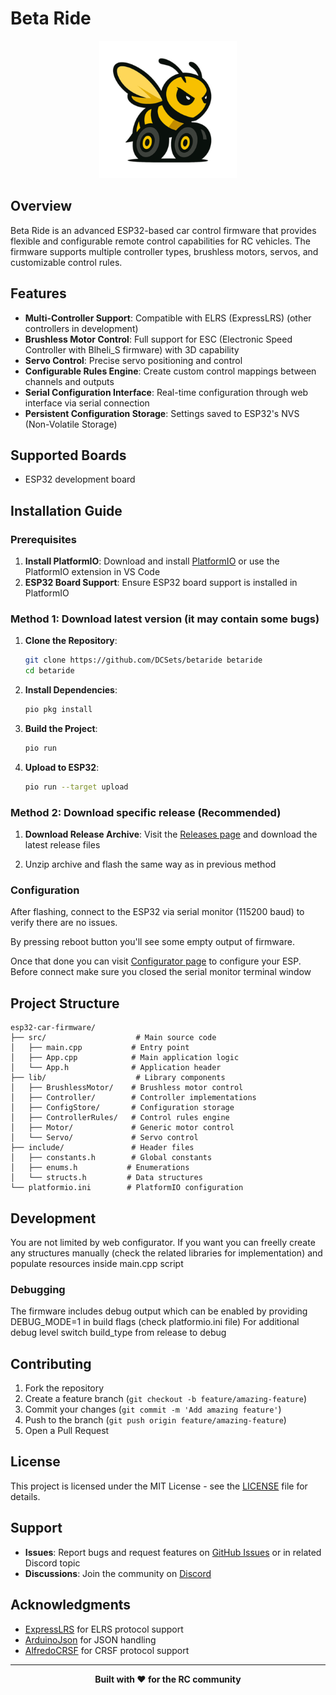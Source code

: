 # Beta Ride

<div align="center">
  <img src="beta-ride-sm.png" alt="Beta Ride Logo" width="220"/>
</div>

## Overview

Beta Ride is an advanced ESP32-based car control firmware that provides flexible and configurable remote control capabilities for RC vehicles. The firmware supports multiple controller types, brushless motors, servos, and customizable control rules.

## Features

- **Multi-Controller Support**: Compatible with ELRS (ExpressLRS) (other controllers in development)
- **Brushless Motor Control**: Full support for ESC (Electronic Speed Controller with Blheli_S firmware) with 3D capability
- **Servo Control**: Precise servo positioning and control
- **Configurable Rules Engine**: Create custom control mappings between channels and outputs
- **Serial Configuration Interface**: Real-time configuration through web interface via serial connection
- **Persistent Configuration Storage**: Settings saved to ESP32's NVS (Non-Volatile Storage)

## Supported Boards

- ESP32 development board

## Installation Guide

### Prerequisites

1. **Install PlatformIO**: Download and install [PlatformIO](https://platformio.org/install) or use the PlatformIO extension in VS Code
2. **ESP32 Board Support**: Ensure ESP32 board support is installed in PlatformIO

### Method 1: Download latest version (it may contain some bugs)

1. **Clone the Repository**:
   ```bash
   git clone https://github.com/DCSets/betaride betaride
   cd betaride
   ```

2. **Install Dependencies**:
   ```bash
   pio pkg install
   ```

3. **Build the Project**:
   ```bash
   pio run
   ```

4. **Upload to ESP32**:
   ```bash
   pio run --target upload
   ```

### Method 2: Download specific release (Recommended)

1. **Download Release Archive**: Visit the [Releases page](https://github.com/DCSets/betaride/releases) and download the latest release files

2. Unzip archive and flash the same way as in previous method    

### Configuration

After flashing, connect to the ESP32 via serial monitor (115200 baud) to verify there are no issues. 

By pressing reboot button you'll see some empty output of firmware.

Once that done you can visit [Configurator page](https://dcsets.com/beta-ride) to configure your ESP. 
Before connect make sure you closed the serial monitor terminal window


## Project Structure

```
esp32-car-firmware/
├── src/                    # Main source code
│   ├── main.cpp           # Entry point
│   ├── App.cpp            # Main application logic
│   └── App.h              # Application header
├── lib/                    # Library components
│   ├── BrushlessMotor/    # Brushless motor control
│   ├── Controller/        # Controller implementations
│   ├── ConfigStore/       # Configuration storage
│   ├── ControllerRules/   # Control rules engine
│   ├── Motor/             # Generic motor control
│   └── Servo/             # Servo control
├── include/               # Header files
│   ├── constants.h        # Global constants
│   ├── enums.h           # Enumerations
│   └── structs.h         # Data structures
└── platformio.ini        # PlatformIO configuration
```

## Development

You are not limited by web configurator. If you want you can freelly create any structures manually (check the related libraries for implementation) and populate resources inside main.cpp script

### Debugging
The firmware includes debug output which can be enabled by providing DEBUG_MODE=1 in build flags (check platformio.ini file)
For additional debug level switch build_type from release to debug


## Contributing

1. Fork the repository
2. Create a feature branch (`git checkout -b feature/amazing-feature`)
3. Commit your changes (`git commit -m 'Add amazing feature'`)
4. Push to the branch (`git push origin feature/amazing-feature`)
5. Open a Pull Request

## License

This project is licensed under the MIT License - see the [LICENSE](LICENSE) file for details.

## Support

- **Issues**: Report bugs and request features on [GitHub Issues](https://dcsets.com/beta-ride/issues) or in related Discord topic
- **Discussions**: Join the community on [Discord](https://discord.gg/wapS8Huuff)

## Acknowledgments

- [ExpressLRS](https://github.com/ExpressLRS/ExpressLRS) for ELRS protocol support
- [ArduinoJson](https://github.com/bblanchon/ArduinoJson) for JSON handling
- [AlfredoCRSF](https://github.com/alfredosystems/AlfredoCRSF) for CRSF protocol support

---

<div align="center">
  <strong>Built with ❤️ for the RC community</strong>
</div>
